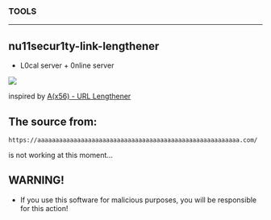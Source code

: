 ### TOOLS







<hr>

## nu11secur1ty-link-lengthener

- L0cal server + 0nline server

[![](https://github.com/nu11secur1ty/nu11secur1ty.github.io/blob/master/assets/preview.png)](https://nu11secur1ty.github.io/)

inspired by [A(x56) - URL Lengthener](https://aaaaaaaaaaaaaaaaaaaaaaaaaaaaaaaaaaaaaaaaaaaaaaaaaaaaaaaa.com/)

## The source from:
```URL
https://aaaaaaaaaaaaaaaaaaaaaaaaaaaaaaaaaaaaaaaaaaaaaaaaaaaaaaaa.com/
```
is not working at this moment...

## WARNING!
- If you use this software for malicious purposes, you will be responsible for this action! 
